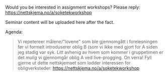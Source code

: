 Would you be interested in assignment workshops? Please reply: https://nettskjema.no/a/soketekworkshop

Seminar content will be uploaded here after the fact.

Agenda:

> Vi repetereer målene/"lovene" som ble gjennomgått i forelesningen før vi formelt introduserer oblig B (som vi ikke med gjort for A siden jeg stadig var syk. Litt avhenig av hvem som kommer i gruppetimen er det _mulig_ vi gjennomgår oblig A ved live-progging. On verra! Fyll gjerne ut dette nettskjemaet som lodder interessen for obligverksteder: https://nettskjema.no/a/soketekworkshop

